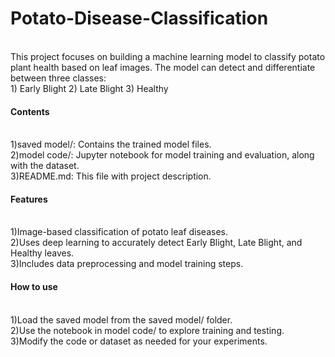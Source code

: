 # Potato-Disease-Classification
<br>
This project focuses on building a machine learning model to classify potato plant health based on leaf images. The model can detect and differentiate between three classes:
<br>
1) Early Blight
2) Late Blight
3) Healthy

<h4> Contents </h4>
<br>
1)saved model/: Contains the trained model files. <br>
2)model code/: Jupyter notebook for model training and evaluation, along with the dataset. <br>
3)README.md: This file with project description.

<h4> Features </h4>
<br>
1)Image-based classification of potato leaf diseases. <br>
2)Uses deep learning to accurately detect Early Blight, Late Blight, and Healthy leaves.<br>
3)Includes data preprocessing and model training steps.

<h4> How to use </h4>
<br>
1)Load the saved model from the saved model/ folder.<br>
2)Use the notebook in model code/ to explore training and testing. <br>
3)Modify the code or dataset as needed for your experiments.
